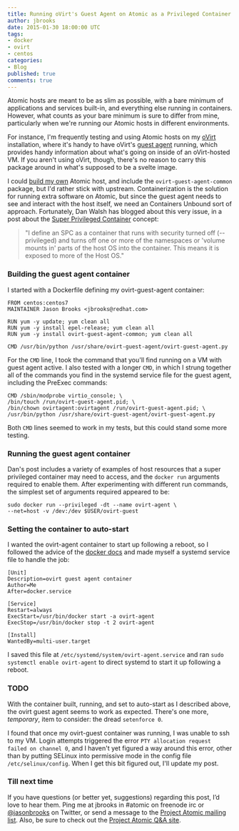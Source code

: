```yaml
---
title: Running oVirt's Guest Agent on Atomic as a Privileged Container
author: jbrooks
date: 2015-01-30 18:00:00 UTC
tags:
- docker
- ovirt
- centos
categories:
- Blog
published: true
comments: true
---
```


Atomic hosts are meant to be as slim as possible, with a bare minimum of applications and services built-in, and everything else running in containers. However, what counts as your bare minimum is sure to differ from mine, particularly when we're running our Atomic hosts in different environments.

For instance, I'm frequently testing and using Atomic hosts on my [oVirt](http://www.ovirt.org) installation, where it's handy to have oVirt's [guest agent](http://www.ovirt.org/Ovirt_guest_agent) running, which provides handy information about what's going on inside of an oVirt-hosted VM. If you aren't using oVirt, though, there's no reason to carry this package around in what's supposed to be a svelte image.

I could [build my own](http://www.projectatomic.io/blog/2014/11/build-your-own-atomic-updates/) Atomic host, and include the `ovirt-guest-agent-common` package, but I'd rather stick with upstream. Containerization is the solution for running extra software on Atomic, but since the guest agent needs to see and interact with the host itself, we need an Containers Unbound sort of approach. Fortunately, Dan Walsh has blogged about this very issue, in a post about the [Super Privileged Container](http://developerblog.redhat.com/2014/11/06/introducing-a-super-privileged-container-concept/) concept:

> "I define an SPC as a container that runs with security turned off (--privileged) and turns off one or more of the namespaces or 'volume mounts in' parts of the host OS into the container. This means it is exposed to more of the Host OS."

### Building the guest agent container

I started with a Dockerfile defining my ovirt-guest-agent container:

````
FROM centos:centos7
MAINTAINER Jason Brooks <jbrooks@redhat.com>

RUN yum -y update; yum clean all
RUN yum -y install epel-release; yum clean all
RUN yum -y install ovirt-guest-agent-common; yum clean all

CMD /usr/bin/python /usr/share/ovirt-guest-agent/ovirt-guest-agent.py
````

For the `CMD` line, I took the command that you'll find running on a VM with guest agent active. I also tested with a longer `CMD`, in which I strung together all of the commands you find in the systemd service file for the guest agent, including the PreExec commands:

````
CMD /sbin/modprobe virtio_console; \
/bin/touch /run/ovirt-guest-agent.pid; \
/bin/chown ovirtagent:ovirtagent /run/ovirt-guest-agent.pid; \
/usr/bin/python /usr/share/ovirt-guest-agent/ovirt-guest-agent.py
````

Both `CMD` lines seemed to work in my tests, but this could stand some more testing.

### Running the guest agent container

Dan's post includes a variety of examples of host resources that a super privileged container may need to access, and the `docker run` arguments required to enable them. After experimenting with different run commands, the simplest set of arguments required appeared to be:

````
sudo docker run --privileged -dt --name ovirt-agent \
--net=host -v /dev:/dev $USER/ovirt-guest
````

### Setting the container to auto-start

I wanted the ovirt-agent container to start up following a reboot, so I followed the advice of the [docker docs]() and made myself a systemd service file to handle the job:

````
[Unit]
Description=ovirt guest agent container
Author=Me
After=docker.service

[Service]
Restart=always
ExecStart=/usr/bin/docker start -a ovirt-agent
ExecStop=/usr/bin/docker stop -t 2 ovirt-agent

[Install]
WantedBy=multi-user.target
````

I saved this file at `/etc/systemd/system/ovirt-agent.service` and ran `sudo systemctl enable ovirt-agent` to direct systemd to start it up following a reboot.

### TODO

With the container built, running, and set to auto-start as I described above, the ovirt guest agent seems to work as expected. There's one more, *temporary*, item to consider: the dread `setenforce 0`.

I found that once my ovirt-guest container was running, I was unable to ssh to my VM. Login attempts triggered the error `PTY allocation request failed on channel 0`, and I haven't yet figured a way around this error, other than by putting SELinux into permissive mode in the config file `/etc/selinux/config`. When I get this bit figured out, I'll update my post.

### Till next time

If you have questions (or better yet, suggestions) regarding this post, I’d love to hear them. Ping me at jbrooks in #atomic on freenode irc or [@jasonbrooks](https://twitter.com/jasonbrooks) on Twitter, or send a message to the [Project Atomic mailing list](https://lists.projectatomic.io/mailman/listinfo/atomic-devel). Also, be sure to check out the [Project Atomic Q&A site](http://ask.projectatomic.io/en/questions/).
